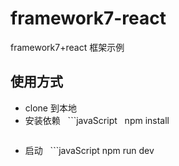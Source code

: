 # framework7-react
framework7+react 框架示例

## 使用方式
* clone 到本地<br/>
* 安装依赖
   ```javaScript
   npm install
   ```
* 启动
   ```javaScript
   npm run dev
   ```
  
